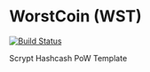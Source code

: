 WorstCoin (WST)
===========

[![Build Status](https://travis-ci.org/RazorLove/worstcoin.png?branch=master)](https://travis-ci.org/RazorLove/worstcoin)


Scrypt Hashcash PoW Template